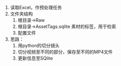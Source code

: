 1. 读取Excel，作预处理任务
2. 文件夹结构
   1. 根目录->Raw
   2. 根目录->AssetTags.sqlite 素材的标签，用于检索
   3. 配置文件
3. 思路：
   1. 用python的切分镜头
   2. 切分视频至不同的部分，保存至不同的MP4文件
   3. 更新信息至SQlite
